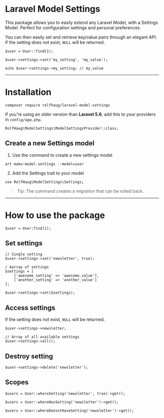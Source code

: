# Laravel Model Settings
This package allows you to easily extend any Laravel Model, with a Settings Model. Perfect for configuration settings and personal preferences.

You can then easily set and retrieve key/value pairs through an elegant API. If the setting does not exist, `NULL` will be returned.

```
$user = User::find(1);

$user->settings->set('my_setting', 'my_value');

echo $user->settings->my_setting; // my_value

```

---

# Installation

`composer require rolfhaug/laravel-model-settings`

If you're using an older version than **Laravel 5.6**, add this to your providers in `config/app.php`.

`RolfHaug\ModelSettings\ModelSettingsProvider::class,`

## Create a new Settings model

1) Use the command to create a new settings model

`art make:model-settings --model=user`

2) Add the Settings trait to your model

`use RolfHaug\ModelSettings\Settings;`

> Tip: The command creates a migration that can be rolled back.


---

# How to use the package


```
$user = User:find(1);
```

## Set settings
```
// Single setting
$user->settings->set('newsletter', true);

/ Aarray of settings
$settings = [
	['awesome_setting' => 'awesome_value'],
	['another_setting' => 'another_value']
];

$user->settings->set($settings);
```

## Access settings
If the setting does not exist, `NULL` will be returned.
```
$user->settings->newsletter;

// Array of all available settings
$user->settings->all();
```


## Destroy setting
```
$user->settings->delete('newsletter');
```

## Scopes
```
$users = User::whereSetting('newsletter', true)->get();

$users = User::whereHasSetting('newsletter')->get();

$users = User::whereDoesntHaveSetting('newsletter')->get();

```
